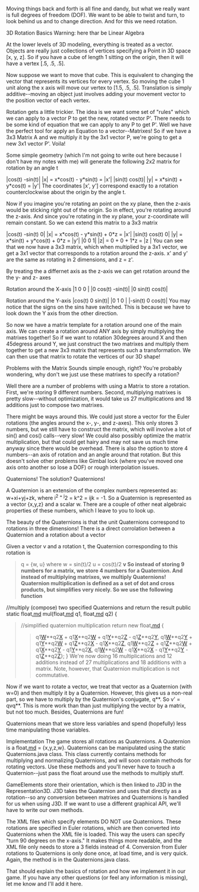 Moving things back and forth is all fine and dandy, but what we really want is full degrees of freedom (DOF). We want to be able to twist and turn, to look behind us and to change direction. And for this we need rotation.

3D Rotation Basics
Warning: here thar be Linear Algebra

At the lower levels of 3D modeling, everything is treated as a vector. Objects are really just collections of vertices specifying a Point in 3D space [x, y, z]. So if you have a cube of length 1 sitting on the origin, then it will have a vertex [.5, .5, .5].

Now suppose we want to move that cube. This is equivalent to changing the vector that represents its vertices for every vertex. So moving the cube 1 unit along the x axis will move our vertex to [1.5, .5, .5]. Translation is simply additive--moving an object just involves adding your movement vector to the position vector of each vertex.

Rotation gets a little trickier. The idea is we want some set of "rules" which we can apply to a vector P to get the new, rotated vector P'. There needs to be some kind of equation that we can apply to any P to get P'. Well we have the perfect tool for apply an Equation to a vector--Matrixes! So if we have a 3x3 Matrix A and we multiply it by the 3x1 vector P, we're going to get a new 3x1 vector P'. Voila!

Some simple geometry (which I'm not going to write out here because I don't have my notes with me) will generate the following 2x2 matrix for rotation by an angle t

|cos(t)  -sin(t)| |x| = x\*cos(t) - y\*sin(t) = |x'|
|sin(t)   cos(t)| |y| = x\*sin(t) + y\*cos(t) = |y'|
The coordinates [x', y'] correspond exactly to a rotation counterclockwise about the origin by the angle t.

Now if you imagine you're rotating an point on the xy plane, then the z-axis would be sticking right out of the origin. So in effect, you're rotating around the z-axis. And since you're rotating in the xy plane, your z-coordinate will remain constant. So we can extend this matrix to a 3x3 matrix

|cos(t)  -sin(t)  0| |x| = x\*cos(t) - y\*sin(t) + 0\*z = |x'|
|sin(t)   cos(t)  0| |y| = x\*sin(t) + y\*cos(t) + 0\*z = |y'|
|0        0       1| |z| = 0        + 0        + 1\*z = |z |
You can see that we now have a 3x3 matrix, which when multiplied by a 3x1 vector, we get a 3x1 vector that corresponds to a rotation around the z-axis. x' and y' are the same as rotating in 2 dimensions, and z = z'.

By treating the a differnet axis as the z-axis we can get rotation around the the y- and z- axes

Rotation around the X-axis
|1       0        0     |
|0       cos(t)  -sin(t)|
|0       sin(t)   cos(t)|

Rotation around the Y-axis
|cos(t)  0        sin(t)|
|0       1        0     |
|-sin(t) 0        cos(t)|
You may notice that the signs on the sins have switched. This is because we have to look down the Y axis from the other direction.

So now we have a matrix template for a rotation around one of the main axis. We can create a rotation around ANY axis by simply multiplying the matrixes together! So if we want to rotation 30degrees around X and then 45degress around Y, we just construct the two matrixes and multiply them together to get a new 3x3 matrix that represents such a transformation. We can then use that matrix to rotate the vertices of our 3D shape!

Problems with the Matrix
Sounds simple enough, right? You're probably wondering, why don't we just use these matrixes to specify a rotation?

Well there are a number of problems with using a Matrix to store a rotation. First, we're storing 9 different numbers. Second, multiplying matrixes is pretty slow--without optimization, it would take us 27 multiplications and 18 additions just to compose two matrixes.

There might be ways around this. We could just store a vector for the Euler rotations (the angles around the x-, y-, and z-axes). This only stores 3 numbers, but we still have to construct the matrix, which will involve a lot of sin() and cos() calls--very slow! We could also possibly optimize the matrix multiplication, but that could get hairy and may not save us much time anyway since there would be overhead. There is also the option to store 4 numbers--an axis of rotation and an angle around that rotation. But this doesn't solve other problems like Gimbal lock (where you've moved one axis onto another so lose a DOF) or rough interpolation issues.

Quaternions!
The solution? Quaternions!

A Quaternion is an extension of the complex numbers represented as: w+xi+yj+zk, where i<sup>2 = j</sup>2 = k^2 = ijk = -1. So a Quaternion is represented as a vector {x,y,z} and a scalar w. There are a couple of other neat algebraic properties of these numbers, which I leave to you to look up.

The beauty of the Quaternions is that the unit Quaternions correspond to rotations in three dimensions! There is a direct corrolation between a Quaternion and a rotation about a vector

Given a vector v and a rotation t, the Quaternion corresponding to this rotation is
> q = {w, u} where
> w = sin(t)/2
> u = cos(t)/2 **v
So instead of storing 9 numbers for a matrix, we store 4 numbers for a Quaternion. And instead of multiplying matrixes, we multiply Quaternions! Quaternion multiplication is defined as a set of dot and cross products, but simplifies very nicely. So we use the following function**

//multiply (compose) two specified Quaternions and return the result
public static float[.md](.md) mul(float[.md](.md) q1, float[.md](.md) q2)
{
> //simplified quaternion multiplication
> return new float[.md](.md) {
> > q1[W](W.md)**q2[X](X.md) + q1[X](X.md)**q2[W](W.md) + q1[Y](Y.md)**q2[Z](Z.md) - q1[Z](Z.md)**q2[Y](Y.md),
> > q1[W](W.md)**q2[Y](Y.md) + q1[Y](Y.md)**q2[W](W.md) + q1[Z](Z.md)**q2[X](X.md) - q1[X](X.md)**q2[Z](Z.md),
> > q1[W](W.md)**q2[Z](Z.md) + q1[Z](Z.md)**q2[W](W.md) + q1[X](X.md)**q2[Y](Y.md) - q1[Y](Y.md)**q2[X](X.md),
> > q1[W](W.md)**q2[W](W.md) - q1[X](X.md)**q2[X](X.md) - q1[Y](Y.md)**q2[Y](Y.md) - q1[Z](Z.md)**q2[Z](Z.md)};
}
We're now doing 16 multiplications and 12 additions instead of 27 multiplications and 18 additions with a matrix. Note, however, that Quaternion multiplication is not commutative.

Now if we want to rotate a vector, we treat that vector as a Quaternion (with w=0) and then multiply it by a Quaternion. However, this gives us a non-real part, so we have to multiply by the Quaternion's conjugate, q**. So v' = qvq**. This is more work than than just multiplying the vector by a matrix, but not too much. Besides, Quaternions are fun!

Quaternions mean that we store less variables and spend (hopefully) less time manipulating those variables.

Implementation
The game stores all rotations as Quaternions. A Quaternion is a float[.md](.md) = {x,y,z,w}. Quaternions can be manipulated using the static Quaternions.java class. This class currently contains methods for multiplying and normalizing Quaternions, and will soon contain methods for rotating vectors. Use these methods and you'll never have to touch a Quaternion--just pass the float around use the methods to multiply stuff.

GameElements store their orientation, which is then linked to J3D in the Representation3D. J3D takes the Quaternion and uses that directly as a rotation--so any conversion between matrixes and Quaternions is handled for us when using J3D. If we want to use a different graphical API, we'll have to write our own methods.

The XML files which specify elements DO NOT use Quaternions. These rotations are specified in Euler rotations, which are then converted into Quaternions when the XML file is loaded. This way the users can specify "turn 90 degrees on the x-axis." It makes things more readable, and the XML file only needs to store a 3 fields instead of 4. Conversion from Euler rotations to Quaternions is only done once, at load time, and is very quick. Again, the method is in the Quaternions.java class.

That should explain the basics of rotation and how we implement it in our game. If you have any other questions (or feel any information is missing), let me know and I'll add it here.